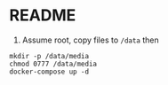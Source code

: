 # README

1) Assume root, copy files to `/data` then

```
mkdir -p /data/media
chmod 0777 /data/media
docker-compose up -d
```
